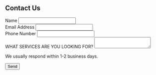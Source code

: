 <form action="https://<!DOCTYPE html>
<html lang="en">
<head>
  <meta charset="UTF-8">
  <title>Contact Us</title>
</head>
<body>
  <h2>Contact Us</h2>
<form   action="https://formspree.io/f/xrbqbryo}"   class="fs-form"   target="_top"   method="POST" >   <div class="fs-field">     <label class="fs-label" for="name">Name</label>     <input class="fs-input" id="name" name="name" required />   </div>   <div class="fs-field">     <label class="fs-label" for="email">Email Address</label>     <input class="fs-input" id="email" name="email" required />   </div>   <div class="fs-field">     <label class="fs-label" for="number">Phone Number</label>     <input class="fs-input" id="number" name="number" required />   </div>   <div class="fs-field">
    <label class="fs-label" for="message">WHAT SERVICES ARE YOU LOOKING FOR?</label>
    <textarea class="fs-textarea" id="message" name="message"></textarea>
    <p class="fs-description">We usually respond within 1-2 business days.</p>
  </div>
  <div class="fs-button-group">
    <button class="fs-button" type="submit">Send</button>
  </div>
</form>

